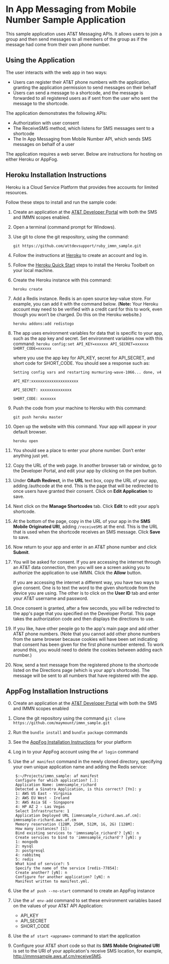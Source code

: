 In App Messaging from Mobile Number Sample Application
===========
This sample application uses AT&T Messaging APIs. It allows users to join a group and then send messages to all members of the group as if the message had come from their own phone number.



Using the Application
----------------------

The user interacts with the web app in two ways:

* Users can register their AT&T phone numbers with the application, granting the application permission to send messages on their behalf  
* Users can send a message to a shortcode, and the message is forwarded to all registered users as if sent from the user who sent the message to the shortcode.  

The application demonstrates the following APIs:
* Authorization with user consent
* The ReceiveSMS method, which listens for SMS messages sent to a shortcode
* The In App Messaging from Mobile Number API, which sends SMS messages on behalf of a user

The application requires a web server. Below are instructions for hosting on either Heroku or AppFog. 


Heroku Installation Instructions
--------------------------------
Heroku is a Cloud Service Platform that provides free accounts for limited resources. 

Follow these steps to install and run the sample code:

1.	Create an application at the [AT&amp;T Developer Portal](http://developer.att.com) with both the SMS and IMMN scopes enabled.

2.	Open a terminal (command prompt for Windows).

3.	Use git to clone the git respository, using the command: 

    `git https://github.com/attdevsupport/ruby_immn_sample.git`
4.	Follow the instructions at [Heroku](https://www.heroku.com/) to create an account and log in.  
5.	Follow the [Heroku Quick Start](https://devcenter.heroku.com/articles/quickstart) steps to install the Heroku Toolbelt on your local machine.
6.	Create the Heroku instance with this command:

    `heroku create`
7.	Add a Redis instance. Redis is an open source key-value store. For example, you can add it with the command below. (**Note:** Your Heroku account may need to be verified with a credit card for this to work, even though you won’t be charged. Do this on the Heroku website.)

    `heroku addons:add redistogo`
8.	The app uses environment variables for data that is specific to your app, such as the app key and secret. Set environment variables now with this command:
    `heroku config:set API_KEY=xxxxxx API_SECRET=xxxxxx SHORT_CODE=xxxxxx`

    where you use the app key for API_KEY, secret for API_SECRET, and short code for SHORT_CODE. You should see a response such as:

    `Setting config vars and restarting murmuring-wave-1066... done, v4`

    `API_KEY:xxxxxxxxxxxxxxxxxxxxx`

    `API_SECRET: xxxxxxxxxxxxxx`

    `SHORT_CODE: xxxxxxx`
9.	Push the code from your machine to Heroku with this command:

    `git push heroku master`
10.	Open up the website with this command. Your app will appear in your default browser.

    `heroku open`
11.	You should see a place to enter your phone number. Don’t enter anything just yet.
12.	Copy the URL of the web page. In another browser tab or window, go to the Developer Portal, and edit your app by clicking on the pen button. 
13.	Under **OAuth Redirect**, in the **URL** text box, copy the URL of your app, adding /authcode at the end. This is the page that will be redirected to once users have granted their consent. Click on **Edit Application** to save.
14.	Next click on the **Manage Shortcodes** tab. Click **Edit** to edit your app’s shortcode.
15.	At the bottom of the page, copy in the URL of your app in the **SMS Mobile Originated URI**, adding `/receiveSMS` at the end. This is the URL that is used when the shortcode receives an SMS message. Click **Save** to save.
16.	Now return to your app and enter in an AT&T phone number and click **Submit**.
17.	You will be asked for consent. If you are accessing the internet through an AT&T data connection, then you will see a screen asking you to authorize the application to use IMMN. Click the <strong>Allow</strong> button.
  
    If you are accessing the internet a different way, you have two ways to give consent. One is to text the word to the given shortcode from the device you are using. The other is to click on the <strong>User ID</strong> tab and enter your AT&T username and password.

18.	Once consent is granted, after a few seconds, you will be redirected to the app's page that you specified on the Developer Portal. This page takes the authorization code and then displays the directions to use.
19.	If you like, have other people go to the app's main page and add other AT&T phone numbers. (Note that you cannot add other phone numbers from the same browser because cookies will have been set indicating that consent has been given for the first phone number entered. To work around this, you would need to delete the cookies between adding each number.)
20.	Now, send a text message from the registered phone to the shortcode listed on the Directions page (which is your app's shortcode). The message will be sent to all numbers that have registered with the app. 

AppFog Installation Instructions
--------------------------------

0. Create an application at the [AT&amp;T Developer Portal](http://developer.att.com) with both the SMS and IMMN scopes enabled  
1. Clone the git repository using the command `git clone https://github.com/maymount/immn_sample.git` 
2. Run the `bundle install` and `bundle package` commands
2. See the [AppFog Installation Instructions](https://docs.appfog.com/getting-started/af-cli#installation) for your platform  
3. Log in to your AppFog account using the `af login` command  
4. Use the `af manifest` command in the newly cloned directory, specifying your own unique application name and adding the Redis service:  


		$:~/Projects/immn_sample: af manifest  
		Configure for which application? [.]:  
		Application Name: immnsample_richard   
		Detected a Sinatra Application, is this correct? [Yn]: y   
		1: AWS US East - Virginia   
		2: AWS EU West - Ireland   
		3: AWS Asia SE - Singapore   
		4: HP AZ 2 - Las Vegas   
		Select Infrastructure: 1   
		Application Deployed URL [immnsample_richard.aws.af.cm]: immnsample-richard.aws.af.cm   
		Memory reservation (128M, 256M, 512M, 1G, 2G) [128M]:   
		How many instances? [1]:   
		Bind existing services to 'immnsample_richard'? [yN]: n   
		Create services to bind to 'immnsample_richard'? [yN]: y   
		1: mongodb   
		2: mysql   
		3: postgresql   
		4: rabbitmq   
		5: redis   
		What kind of service?: 5   
		Specify the name of the service [redis-77854]:   
		Create another? [yN]: n   
		Configure for another application? [yN]: n   
		Manifest written to manifest.yml.   


5. Use the `af push --no-start` command to create an AppFog instance   
6. Use the `af env-add` command to set these environment variables based on the values of your AT&T API Application:
	* API_KEY
	* API_SECRET
	* SHORT_CODE
7. Use the `af start <appname>` command to start the application 
8. Configure your AT&amp;T short code so that its **SMS Mobile Originated URI** is set to the URI of your application's receive SMS location, for example, http://immnsample.aws.af.cm/receiveSMS.

